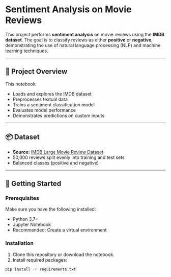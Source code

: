 # Sentiment Analysis on Movie Reviews

This project performs **sentiment analysis** on movie reviews using the **IMDB dataset**. The goal is to classify reviews as either **positive** or **negative**, demonstrating the use of natural language processing (NLP) and machine learning techniques.

---

## 🧠 Project Overview

This notebook:
- Loads and explores the IMDB dataset
- Preprocesses textual data
- Trains a sentiment classification model
- Evaluates model performance
- Demonstrates predictions on custom inputs

---

## 📦 Dataset

- **Source:** [IMDB Large Movie Review Dataset](https://ai.stanford.edu/~amaas/data/sentiment/)
- 50,000 reviews split evenly into training and test sets
- Balanced classes (positive and negative)

---

## 🚀 Getting Started

### Prerequisites

Make sure you have the following installed:

- Python 3.7+
- Jupyter Notebook
- Recommended: Create a virtual environment

### Installation

1. Clone this repository or download the notebook.
2. Install required packages:

```bash
pip install -r requirements.txt
